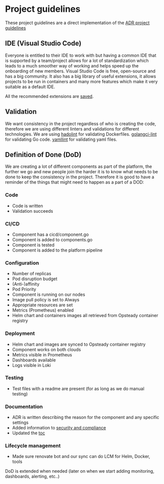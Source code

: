# Project guidelines

These project guidelines are a direct implementation of the [ADR project guidelines](../adr/0002-project-guidelines.md)

## IDE (Visual Studio Code)

Everyone is entitled to their IDE to work with but having a common IDE that is supported by a team/project allows for a lot of standardization which leads to a much smoother way of working and helps speed up the onboarding of new members.
Visual Studio Code is free, open-source and has a big community. It also has a big library of useful extensions, it allows projects to be run in containers and many more features which make it very suitable as a default IDE.

All the recommended extensions are [saved](../../.vscode/extensions.json).

## Validation

We want consistency in the project regardless of who is creating the code, therefore we are using different linters and validations for different technologies. We are using [hadolint](https://github.com/hadolint/hadolint) for validating Dockerfiles. [golangci-lint](https://github.com/golangci/golangci-lint) for validating Go code. [yamllint](https://github.com/adrienverge/yamllint) for validating yaml files.

## Definition of Done (DoD)

We are creating a lot of different components as part of the platform, the further we go and new people join the harder it is to know what needs to be done to keep the consistency in the project. Therefore it is good to have a reminder of the things that might need to happen as a part of a DOD:

### Code

- Code is written
- Validation succeeds

### CI/CD

- Component has a cicd/component.go
- Component is added to components.go
- Component is tested
- Component is added to the platform pipeline

### Configuration

- Number of replicas
- Pod disruption budget
- (Anti-)affinity
- Pod Priority
- Component is running on our nodes
- Image pull policy is set to Always
- Appropriate resources are set
- Metrics (Prometheus) enabled
- Helm chart and containers images all retrieved from Opsteady container registry

### Deployment

- Helm chart and images are synced to Opsteady container registry
- Component works on both clouds
- Metrics visible in Prometheus
- Dashboards available
- Logs visible in Loki

### Testing

- Test files with a readme are present (for as long as we do manual testing)

### Documentation

- ADR is written describing the reason for the component and any specific settings
- Added information to [security and compliance](security-and-compliance-list.md)
- Updated the [toc](toc.md)

### Lifecycle management

- Made sure renovate bot and our sync can do LCM for Helm, Docker, tools

DoD is extended when needed (later on when we start adding monitoring, dashboards, alerting, etc..)
